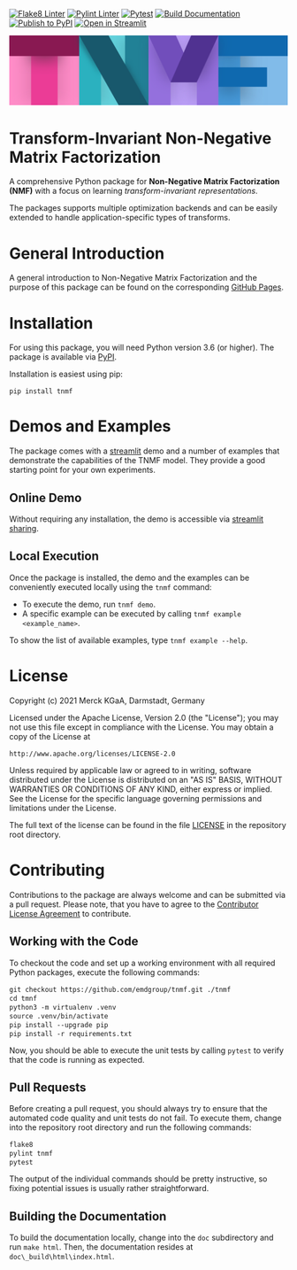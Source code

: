 [![Flake8 Linter](https://github.com/emdgroup/tnmf/actions/workflows/flake8.yml/badge.svg)](https://github.com/emdgroup/tnmf/actions/workflows/flake8.yml)
[![Pylint Linter](https://github.com/emdgroup/tnmf/actions/workflows/pylint.yml/badge.svg)](https://github.com/emdgroup/tnmf/actions/workflows/pylint.yml)
[![Pytest](https://github.com/emdgroup/tnmf/actions/workflows/pytest.yml/badge.svg)](https://github.com/emdgroup/tnmf/actions/workflows/pytest.yml)
[![Build Documentation](https://github.com/emdgroup/tnmf/actions/workflows/sphinx.yml/badge.svg)](https://github.com/emdgroup/tnmf/actions/workflows/sphinx.yml)
[![Publish to PyPI](https://github.com/emdgroup/tnmf/actions/workflows/publish-to-pypi.yml/badge.svg)](https://github.com/emdgroup/tnmf/actions/workflows/publish-to-pypi.yml)
[![Open in Streamlit](https://static.streamlit.io/badges/streamlit_badge_black_white.svg)](https://share.streamlit.io/adriansosic/tnmf/main/demos/demo_selector.py)

[![Logo](doc/logos/tnmf_header.svg)](https://github.com/emdgroup/tnmf)

# Transform-Invariant Non-Negative Matrix Factorization

A comprehensive Python package for **Non-Negative Matrix Factorization (NMF)** with a focus on learning *transform-invariant representations*.

The packages supports multiple optimization backends and can be easily extended to handle application-specific types of transforms.

# General Introduction
A general introduction to Non-Negative Matrix Factorization and the purpose of this package can be found on the corresponding [GitHub Pages](https://emdgroup.github.io/tnmf/).

# Installation
For using this package, you will need Python version 3.6 (or higher).
The package is available via [PyPI](https://pypi.org/project/tnmf/).

Installation is easiest using pip:

    pip install tnmf

# Demos and Examples

The package comes with a [streamlit](https://streamlit.io) demo and a number of examples that demonstrate the capabilities of the TNMF model.
They provide a good starting point for your own experiments.

## Online Demo
Without requiring any installation, the demo is accessible via [streamlit sharing](https://share.streamlit.io/adriansosic/tnmf/main/demos/demo_selector.py).

## Local Execution
Once the package is installed, the demo and the examples can be conveniently executed locally using the `tnmf` command:
* To execute the demo, run `tnmf demo`.
* A specific example can be executed by calling `tnmf example <example_name>`.

To show the list of available examples, type `tnmf example --help`.

# License
Copyright (c) 2021 Merck KGaA, Darmstadt, Germany

Licensed under the Apache License, Version 2.0 (the "License");
you may not use this file except in compliance with the License.
You may obtain a copy of the License at

    http://www.apache.org/licenses/LICENSE-2.0

Unless required by applicable law or agreed to in writing, software
distributed under the License is distributed on an "AS IS" BASIS,
WITHOUT WARRANTIES OR CONDITIONS OF ANY KIND, either express or implied.
See the License for the specific language governing permissions and
limitations under the License.

The full text of the license can be found in the file [LICENSE](LICENSE) in the repository root directory.

# Contributing
Contributions to the package are always welcome and can be submitted via a pull request.
Please note, that you have to agree to the [Contributor License Agreement](CONTRIBUTING.md) to contribute.

## Working with the Code
To checkout the code and set up a working environment with all required Python packages, execute the following commands:

```
git checkout https://github.com/emdgroup/tnmf.git ./tnmf
cd tmnf
python3 -m virtualenv .venv
source .venv/bin/activate
pip install --upgrade pip
pip install -r requirements.txt
```

Now, you should be able to execute the unit tests by calling `pytest` to verify that the code is running as expected.

## Pull Requests
Before creating a pull request, you should always try to ensure that the automated code quality and unit tests do not fail.
To execute them, change into the repository root directory and run the following commands:

```
flake8
pylint tnmf
pytest
```

The output of the individual commands should be pretty instructive, so fixing potential issues is usually rather straightforward.

## Building the Documentation
To build the documentation locally, change into the `doc` subdirectory and run `make html`.
Then, the documentation resides at `doc\_build\html\index.html`.
